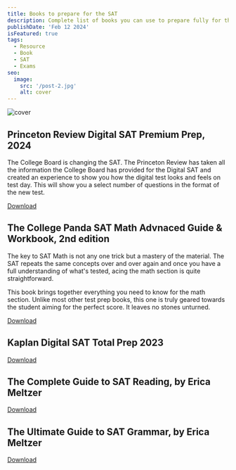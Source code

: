 ```yaml
---
title: Books to prepare for the SAT
description: Complete list of books you can use to prepare fully for the SAT
publishDate: 'Feb 12 2024'
isFeatured: true
tags:
  - Resource
  - Book
  - SAT
  - Exams
seo:
  image:
    src: '/post-2.jpg'
    alt: cover
---
```


![cover](/post-2.jpg)

## Princeton Review Digital SAT Premium Prep, 2024

The College Board is changing the SAT. The Princeton Review has taken all the information the College Board has provided for the Digital SAT and created an experience to show you how the digital test looks and feels on test day. This will show you a select number of questions in the format of the new test.

[Download](https://assets.super.so/3eb1e50b-3997-4395-807b-5f599d5c28c9/files/78638b5f-3bf6-4b6e-8fb7-6391a7e1ea03.pdf)

## The College Panda SAT Math Advnaced Guide & Workbook, 2nd edition

The key to SAT Math is not any one trick but a mastery of the material. The SAT repeats the same concepts over and over again and once you have a full understanding of what's tested, acing the math section is quite straightforward.

This book brings together everything you need to know for the math section. Unlike most other test prep books, this one is truly geared towards the student aiming for the perfect score. It leaves no stones unturned.

[Download](https://assets.super.so/3eb1e50b-3997-4395-807b-5f599d5c28c9/files/81c32cc3-1623-4936-b2c5-57fbf2c939ae.pdf)

## Kaplan Digital SAT Total Prep 2023

[Download](https://assets.super.so/3eb1e50b-3997-4395-807b-5f599d5c28c9/files/168e845e-166d-4c72-99db-c501e32990e2.pdf)

## The Complete Guide to SAT Reading, by Erica Meltzer

[Download](https://drive.google.com/file/d/1JYoVRMq_ALEjFPTAgZQaOPuj0DeXrpdq/view)

## The Ultimate Guide to SAT Grammar, by Erica Meltzer

[Download](https://drive.google.com/file/d/1jPl2bKOqVCQEtLqbbF0lZT177-x_EA2H/view)
